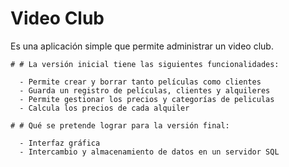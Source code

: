 # Video Club

  Es una aplicación simple que permite administrar un video club.
  
    # # La versión inicial tiene las siguientes funcionalidades:
  
      - Permite crear y borrar tanto películas como clientes
      - Guarda un registro de películas, clientes y alquileres
      - Permite gestionar los precios y categorías de peliculas
      - Calcula los precios de cada alquiler
    
    # # Qué se pretende lograr para la versión final:
    
      - Interfaz gráfica
      - Intercambio y almacenamiento de datos en un servidor SQL
